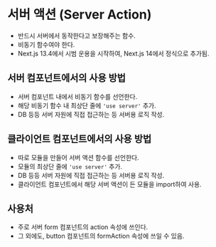 # 서버 액션 (Server Action)
- 반드시 서버에서 동작한다고 보장해주는 함수.
- 비동기 함수여야 한다.
- Next.js 13.4에서 시범 운용을 시작하여, Next.js 14에서 정식으로 추가됨.

## 서버 컴포넌트에서의 사용 방법
- 서버 컴포넌트 내에서 비동기 함수를 선언한다.
- 해당 비동기 함수 내 최상단 줄에 `'use server'` 추가.
- DB 등등 서버 자원에 직접 접근하는 등 서버용 로직 작성.

## 클라이언트 컴포넌트에서의 사용 방법
- 따로 모듈을 만들어 서버 액션 함수를 선언한다.
- 모듈의 최상단 줄에 `'use server'` 추가.
- DB 등등 서버 자원에 직접 접근하는 등 서버용 로직 작성.
- 클라이언트 컴포넌트에서 해당 서버 액션이 든 모듈을 import하여 사용.

## 사용처
- 주로 서버 form 컴포넌트의 action 속성에 쓰인다.
- 그 외에도, button 컴포넌트의 formAction 속성에 쓰일 수 있음.
